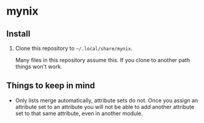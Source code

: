 # mynix

## Install

1. Clone this repository to `~/.local/share/mynix`.

   Many files in this repository assume this. If you clone to another path
   things won't work.


## Things to keep in mind

- Only lists merge automatically, attribute sets do not.
  Once you assign an attribute set to an attribute you will not be able to add another attribute set to that same attribute, even in another module.

